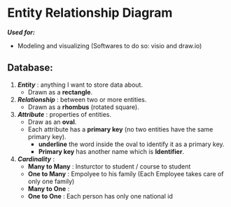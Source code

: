 # Entity Relationship Diagram
***Used for:***
- Modeling and visualizing  (Softwares to do so: visio and draw.io)

## Database: 
1) ***Entity*** : anything I want to store data about.
     - Drawn as a **rectangle**.
2) ***Relationship*** : between two or more entities.
    - Drawn as a **rhombus** (rotated square).
3) ***Attribute*** : properties of entities.
    - Draw as an **oval**.
    - Each attribute has a **primary key** (no two entities have the same primary key).
        - **underline** the word inside the oval to identify it as a primary key.
        - **Primary key** has another name which is **Identifier**.
4) ***Cardinality*** : 
    - **Many to Many** : Insturctor to student / course to student
    - **One to Many** : Empolyee to his family (Each Employee takes care of only one family)
    - **Many to One** :
    - **One to One** :  Each person has only one national id
